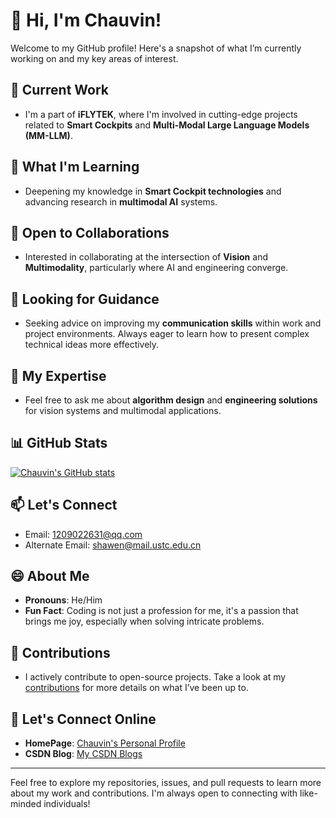 # 👋 Hi, I'm Chauvin!

Welcome to my GitHub profile! Here's a snapshot of what I’m currently working on and my key areas of interest.

## 🔭 Current Work

- I'm a part of **iFLYTEK**, where I'm involved in cutting-edge projects related to **Smart Cockpits** and **Multi-Modal Large Language Models (MM-LLM)**.  

## 🌱 What I'm Learning

- Deepening my knowledge in **Smart Cockpit technologies** and advancing research in **multimodal AI** systems.
  
## 👯 Open to Collaborations

- Interested in collaborating at the intersection of **Vision** and **Multimodality**, particularly where AI and engineering converge.

## 🤔 Looking for Guidance

- Seeking advice on improving my **communication skills** within work and project environments. Always eager to learn how to present complex technical ideas more effectively.

## 💬 My Expertise

- Feel free to ask me about **algorithm design** and **engineering solutions** for vision systems and multimodal applications.

## 📊 GitHub Stats

[![Chauvin's GitHub stats](https://github-readme-stats.vercel.app/api?username=wocantudou&show_icons=true&theme=tokyonight)](https://github.com/wocantudou/github-readme-stats)

## 📫 Let's Connect

- Email: [1209022631@qq.com](mailto:1209022631@qq.com)  
- Alternate Email: [shawen@mail.ustc.edu.cn](mailto:shawen@mail.ustc.edu.cn)

## 😄 About Me

- **Pronouns**: He/Him  
- **Fun Fact**: Coding is not just a profession for me, it's a passion that brings me joy, especially when solving intricate problems.

## 📝 Contributions

- I actively contribute to open-source projects. Take a look at my [contributions](https://github.com/wocantudou?tab=contributions) for more details on what I’ve been up to.

## 🔗 Let's Connect Online

- **HomePage**: [Chauvin's Personal Profile](https://wocantudou.github.io/)  
- **CSDN Blog**: [My CSDN Blogs](https://blog.csdn.net/mieshizhishou)

---

Feel free to explore my repositories, issues, and pull requests to learn more about my work and contributions. I'm always open to connecting with like-minded individuals!

